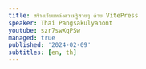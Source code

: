 ```yaml
---
title: สร้างเว็บแหล่งความรู้สวยๆ ด้วย VitePress
speaker: Thai Pangsakulyanont
youtube: szr7swXqPSw
managed: true
published: '2024-02-09'
subtitles: [en, th]
---
```

